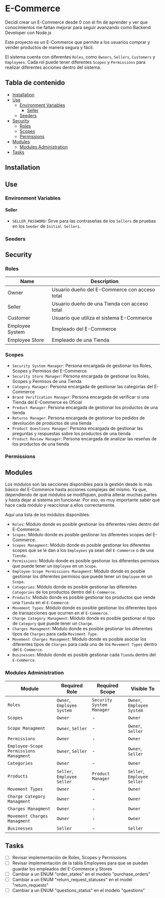 # E-Commerce <!-- omit from toc -->

Decidí crear un E-Commerce desde 0 con el fin de aprender y ver que conocimientos me faltan mejorar para seguir avanzando como Backend Developer con Node.js

Este proyecto es un E-Commerce que permite a los usuarios comprar y vender productos de manera segura y fácil.

El sistema cuenta con diferentes `Roles`, como `Owners`, `Sellers`, `Customers` y `Employees`. Cada rol puede tener diferentes `Scopes` y `Permissions` para realizar diferentes acciones dentro del sistema.

## Tabla de contenido <!-- omit from toc -->

- [Installation](#installation)
- [Use](#use)
  - [Environment Variables](#environment-variables)
    - [Seller](#seller)
  - [Seeders](#seeders)
- [Security](#security)
  - [Roles](#roles)
  - [Scopes](#scopes)
  - [Permissions](#permissions)
- [Modules](#modules)
  - [Modules Administration](#modules-administration)
- [Tasks](#tasks)

## Installation

## Use

### Environment Variables

#### Seller

- `SELLER_PASSWORD`: Sirve para las contraseñas de los `Sellers` de pruebas en los `Seeder` de `Initial Sellers`.

### Seeders

<!-- Crear una lista de los seeders y su propósito -->

## Security

### Roles

| Name            | Description                                    |
| --------------- | ---------------------------------------------- |
| Owner           | Usuario dueño del E-Commerce con acceso total  |
| Seller          | Usuario dueño de una Tienda con acceso total   |
| Customer        | Usuario que utiliza el sistema E-Commerce      |
| Employee System | Empleado del E-Commerce                        |
| Employee Store  | Empleado de una Tienda                         |

### Scopes

- `Security System Manager`: Persona encargada de gestionar los Roles, Scopes y Permisos del E-Commerce
- `Security Store Manager`: Persona encargada de gestionar los Roles, Scopes y Permisos de una Tienda
- `Category Manager`: Persona encargada de gestionar las categorías del E-Commerce
- `Brand Verification Manager`: Persona encargada de verificar si una Tienda del E-Commerce es Oficial
- `Product Manager`: Persona encargada de gestionar los productos de una tienda
- `Returns Manager`: Persona encargada de gestionar los pedidos de devolución de productos de una tienda
- `Product Questions Manager`: Persona encargada de gestionar las preguntas y respuestas sobre los productos de una tienda
- `Product Review Manager`: Persona encargada de analizar las reseñas de los productos de una tienda

### Permissions

## Modules

Los módulos son las secciones disponibles para la gestión desde lo más básico del E-Commerce hasta
acciones complejas del mismo. Ya que, dependiendo de qué módulos se modifiquen, podría alterar
muchas partes y hasta dejar al sistema sin funcionar. Por eso, es muy importante sabér qué hace
cada módulo y reaccionar a ellos correctamente.

Aquí una lista de los módulos disponibles:

- `Roles`: Módulo donde es posible gestionar los diferentes roles dentro del E-Commerce.
- `Scopes`: Módulo donde es posible gestionar los diferentes scopes del E-Commerce.
- `Scopes Managment`: Módulo donde es posible gestionar los diferentes scopes que se le dan a los `Employees` ya sean del `E-Commerce` o de una `Tienda`.
- `Permissions`: Módulo donde es posible gestionar los diferentes permisos que puede tener un `Employee` en un `Scope`.
- `Employee-Scope Permissions Managment`: Módulo donde es posible gestionar los diferentes permisos que puede tener un `Employee` en un `Scope`.
- `Categories`: Módulo donde es posible gestionar las diferentes `Categories` de los productos dentro del `E-Commerce`.
- `Products`: Módulo donde es posible gestionar los productos que vende una `Tienda` en el `E-Commerce`.
- `Movement Types`: Módulo donde es posible gestionar los diferentes tipos de transacciones que ocurren en el `E-Commerce`.
- `Charge Category Managment`: Módulo donde es posible gestionar el tipo de `Category` que puede tener un `Charge`.
- `Charges Managment`: Módulo donde es posible gestionar los diferentes tipos de `Charges` para cada `Moviment Type`.
- `Movement Charges Managment`: Módulo donde es posible asociar los diferentes tipos de `Charges` para cada uno de los `Movement Types` dentro del `E-Commerce`.
- `Businesses`: Módulo donde es posible gestionar cada `Tienda` dentro del `E-Commerce`.

### Modules Administration

| Module | Required Role | Required Scope | Visible To |
| ------ | ------------- | -------------- | ---------- |
| `Roles` | `Owner`, `Employee System` | `Security System Manager` | `Owner`, `Employee System` | <!-- Security -->
| `Scopes` | `Owner` | - | `Owner` |
| `Scope Managment` | `Owner`, `Seller` | - | `Owner`, `Seller` |
| `Permissions` | `Owner` | - | `Owner` |
| `Employee-Scope Permissions Managment` | `Owner`, `Seller` | - | `Owner`, `Seller` |
| `Categories` | `Owner` | - | `Owner` | <!-- Categories -->
| `Products` | `Seller`, `Employee Seller` | `Product Manager` | `Seller`, `Employee Seller`| <!-- Products -->
| `Movement Types` | `Owner` | - | `Owner` | <!-- Transactions and Surcharges -->
| `Charge Category Managment` | `Owner` | - | `Owner` |
| `Charges Managment` | `Owner` | - | `Owner` |
| `Movement Charges Managment` | `Owner` | - | `Owner` |
| `Businesses` | `Seller` | - | `Seller` |

## Tasks

- [ ] Revisar implementación de Roles, Scopes y Permissions
- [ ] Revisar implementación de la tabla Employees para que se puedan guardar los empleados del E-Commerce y Stores
- [ ] Cambiar a un ENUM "order_states" en el modelo "purchase_orders"
- [ ] Cambiar a un ENUM "return_request_statuses" en el model "return_requests"
- [ ] Cambiar a un ENUM "questions_status" en el modelo "questions"

<!-- ## Features -->
<!-- ## Credits -->
<!-- ## API documentation -->
<!-- ## Contributing -->
<!-- ## Licencia -->
